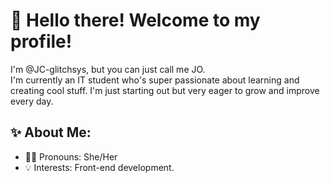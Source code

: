 # 👋 Hello there! Welcome to my profile!



I'm @JC-glitchsys, but you can just call me JO.  
I'm currently an IT student who's super passionate about learning and creating cool stuff. I'm just starting out but very eager to grow and improve every day.



## ✨ About Me:
- 💁‍♀️ Pronouns: She/Her  
- 💡 Interests: Front-end development.
